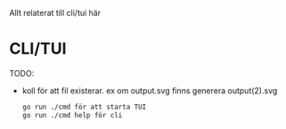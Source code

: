 Allt relaterat till cli/tui här

# CLI/TUI

TODO:
- koll för att fil existerar. ex om output.svg finns generera output(2).svg

    ```bash
    go run ./cmd för att starta TUI
    go run ./cmd help för cli
